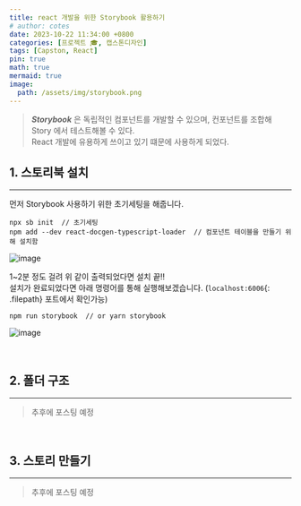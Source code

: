 ```yaml
---
title: react 개발을 위한 Storybook 활용하기
# author: cotes
date: 2023-10-22 11:34:00 +0800
categories: [프로젝트 🎓, 캡스톤디자인]
tags: [Capston, React]
pin: true
math: true
mermaid: true
image:
  path: /assets/img/storybook.png
---
```


> <i>**Storybook**</i> 은 독립적인 컴포넌트를 개발할 수 있으며, 컨포넌트를 조합해 Story 에서 테스트해볼 수 있다.<br> 
React 개발에 유용하게 쓰이고 있기 떄문에 사용하게 되었다.

## **1. 스토리북 설치**
-------------------------
먼저 Storybook 사용하기 위한 초기세팅을 해줍니다.

```terminal
npx sb init  // 초기세팅
npm add --dev react-docgen-typescript-loader  // 컴포넌트 테이블을 만들기 위해 설치함
```
![image](https://github.com/YounJ00/YounJ00.github.io/assets/91127380/faf58e7b-470c-4b39-a514-b5c8cc082c56)

1~2분 정도 걸려 위 같이 출력되었다면 설치 끝!!<br>
설치가 완료되었다면 아래 명령어를 통해 실행해보겠습니다. (`localhost:6006`{: .filepath} 포트에서 확인가능)
```terminal
npm run storybook  // or yarn storybook
```
![image](https://github.com/YounJ00/YounJ00.github.io/assets/91127380/cf1feeec-b052-48ff-b062-f7a94d445b3b)

<br>

## **2. 폴더 구조**
-------------------------
> 추후에 포스팅 예정

<br>

## **3. 스토리 만들기**
-------------------------
> 추후에 포스팅 예정